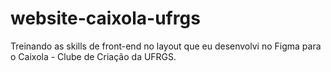 # website-caixola-ufrgs
Treinando as skills de front-end no layout que eu desenvolvi no Figma para o Caixola - Clube de Criação da UFRGS.
